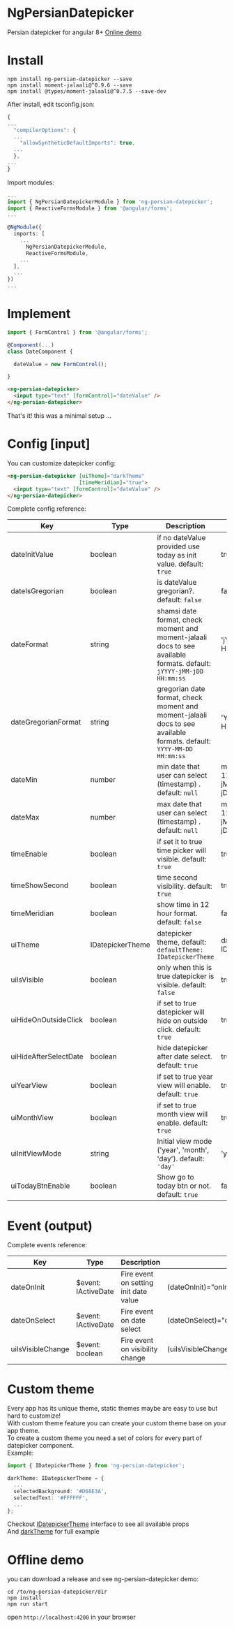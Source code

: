 # NgPersianDatepicker

Persian datepicker for angular 8+
[Online demo](https://saeed-pooyanfar.github.io/ng-persian-datepicker/)

# Install

```
npm install ng-persian-datepicker --save
npm install moment-jalaali@^0.9.6 --save
npm install @types/moment-jalaali@^0.7.5 --save-dev
```

After install, edit tsconfig.json:

```javascript
{
...
  "compilerOptions": {
  ...
    "allowSyntheticDefaultImports": true,
  ...
  },
...
}
```

Import modules:

```typescript
...
import { NgPersianDatepickerModule } from 'ng-persian-datepicker';
import { ReactiveFormsModule } from '@angular/forms';
...

@NgModule({
  imports: [
    ...
      NgPersianDatepickerModule,
      ReactiveFormsModule,
    ...
  ],
  ...
})
...
```

# Implement

```typescript
import { FormControl } from '@angular/forms';

@Component(...)
class DateComponent {

  dateValue = new FormControl();

}
```

```html
<ng-persian-datepicker>
  <input type="text" [formControl]="dateValue" />
</ng-persian-datepicker>
```

That's it! this was a minimal setup ...

# Config [input]

You can customize datepicker config:

```html
<ng-persian-datepicker [uiTheme]="darkTheme"
                       [timeMeridian]="true">
  <input type="text" [formControl]="dateValue" />
</ng-persian-datepicker>
```

Complete config reference:

| Key                   | Type             | Description                                                                                                          | Example                                         |
|-----------------------|------------------|----------------------------------------------------------------------------------------------------------------------|-------------------------------------------------|
| dateInitValue         | boolean          | if no dateValue provided use today as init value. default: `true`                                                    | true                                            |
| dateIsGregorian       | boolean          | is dateValue gregorian?. default: `false`                                                                            | false                                           |
| dateFormat            | string           | shamsi date format, check moment and moment-jalaali docs to see available formats. default: `jYYYY-jMM-jDD HH:mm:ss` | 'jYYYY-jMM-jDD HH:mm:ss'                        |
| dateGregorianFormat   | string           | gregorian date format, check moment and moment-jalaali docs to see available formats. default: `YYYY-MM-DD HH:mm:ss` | 'YYYY-MM-DD HH:mm:ss'                           |
| dateMin               | number           | min date that user can select (timestamp) . default: `null`                                                          | moment('1396-11-01', 'jYYYY-jMM-jDD').valueOf() |
| dateMax               | number           | max date that user can select (timestamp) . default: `null`                                                          | moment('1398-11-01', 'jYYYY-jMM-jDD').valueOf() |
| timeEnable            | boolean          | if set it to true time picker will visible. default: `true`                                                          | true                                            |
| timeShowSecond        | boolean          | time second visibility. default: `true`                                                                              | true                                            |
| timeMeridian          | boolean          | show time in 12 hour format. default: `false`                                                                        | false                                           |
| uiTheme               | IDatepickerTheme | datepicker theme, default: `defaultTheme: IDatepickerTheme`                                                          | darkTheme: IDatepickerTheme                     |
| uiIsVisible           | boolean          | only when this is true datepicker is visible. default: `false`                                                       | true                                            |
| uiHideOnOutsideClick  | boolean          | if set to true datepicker will hide on outside click. default: `true`                                                | true                                            |
| uiHideAfterSelectDate | boolean          | hide datepicker after date select. default: `true`                                                                   | true                                            |
| uiYearView            | boolean          | if set to true year view will enable. default: `true`                                                                | true                                            |
| uiMonthView           | boolean          | if set to true month view will enable. default: `true`                                                               | true                                            |
| uiInitViewMode        | string           | Initial view mode ('year', 'month', 'day'). default: `'day'`                                                         | 'year'                                          |
| uiTodayBtnEnable      | boolean          | Show go to today btn or not. default: `true`                                                                         | false                                           |

# Event (output)

Complete events reference:

| Key               | Type                | Description                           | Example                                       |
|-------------------|---------------------|---------------------------------------|-----------------------------------------------|
| dateOnInit        | $event: IActiveDate | Fire event on setting init date value | (dateOnInit)="onInit($event)"                 |
| dateOnSelect      | $event: IActiveDate | Fire event on date select             | (dateOnSelect)="onSelect($event)"             |
| uiIsVisibleChange | $event: boolean     | Fire event on visibility change       | (uiIsVisibleChange)="onVisibleChange($event)" |

# Custom theme

Every app has its unique theme, static themes maybe are easy to use but hard to customize!  
With custom theme feature you can create your custom theme base on your app theme.  
To create a custom theme you need a set of colors for every part of datepicker component.  
Example:

```typescript
import { IDatepickerTheme } from 'ng-persian-datepicker';

darkTheme: IDatepickerTheme = {
  ...
  selectedBackground: '#D68E3A',
  selectedText: '#FFFFFF',
  ...
};
```

Checkout [IDatepickerTheme](https://github.com/Saeed-Pooyanfar/ng-persian-datepicker/blob/master/projects/ng-persian-datepicker/src/lib/interface/IDatepickerTheme.ts) interface to see all available props  
And [darkTheme](https://github.com/Saeed-Pooyanfar/ng-persian-datepicker/blob/master/src/app/demo/datepicker-theme/dark.theme.ts) for full example

# Offline demo

you can download a release and see ng-persian-datepicker demo:

```
cd /to/ng-persian-datepicker/dir
npm install
npm run start
```

open `http://localhost:4200` in your browser
